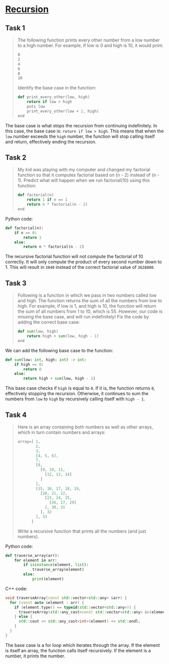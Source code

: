 # [Recursion](https://github.com/d-khan/dslabs/blob/8214da88d1009266cf3a6d4fc51cf19eac19160a/Recursions/Activity.md)

## Task 1

> The following function prints every other number from a low number to a high
> number. For example, if low is 0 and high is 10, it would print:
>
> ```txt
> 0
> 2
> 4
> 6
> 8
> 10
> ```
>
> Identify the base case in the function:
>
> ```python
> def print_every_other(low, high)
>     return if low > high
>     puts low
>     print_every_other(low + 2, high)
> end
> ```

The base case is what stops the recursion from continuing indefinitely. In this
case, the base case is: `return if low > high`. This means that when the `low`
number exceeds the `high` number, the function will stop calling itself and
return, effectively ending the recursion.

## Task 2

> My kid was playing with my computer and changed my factorial function so that
> it computes factorial based on (n - 2) instead of (n - 1). Predict what will
> happen when we run factorial(10) using this function:
>
> ```python
> def factorial(n)
>     return 1 if n == 1
>     return n * factorial(n - 2)
> end
> ```

Python code:

```python
def factorial(n):
    if n == 0:
        return 1
    else:
        return n * factorial(n - 2)
```

The recursive factorial function will not compute the factorial of 10 correctly.
It will only compute the product of every second number down to 1. This will
result in `3840` instead of the correct factorial value of `3628800`.

## Task 3

> Following is a function in which we pass in two numbers called low and high.
> The function returns the sum of all the numbers from low to high. For example,
> if low is 1, and high is 10, the function will return the sum of all numbers
> from 1 to 10, which is 55. However, our code is missing the base case, and
> will run indefinitely! Fix the code by adding the correct base case:
>
> ```python
> def sum(low, high)
>     return high + sum(low, high - 1)
> end
> ```

We can add the following base case to the function:

```python
def sum(low: int, high: int) -> int:
    if high == 0:
        return 0
    else:
        return high + sum(low, high - 1)
```

This base case checks if `high` is equal to `0`. If it is, the function returns
`0`, effectively stopping the recursion. Otherwise, it continues to sum the
numbers from `low` to `high` by recursively calling itself with `high - 1`.

## Task 4

> Here is an array containing both numbers as well as other arrays, which in
> turn contain numbers and arrays:
>
> ```python
> array=[ 1,
>         2,
>         3,
>         [4, 5, 6],
>         7,
>         [8,
>           [9, 10, 11,
>             [12, 13, 14]
>           ]
>         ],
>         [15, 16, 17, 18, 19,
>           [20, 21, 22,
>             [23, 24, 25,
>               [26, 27, 29]
>             ], 30, 31
>           ], 32
>         ], 33
>       ]
> ```
>
> Write a recursive function that prints all the numbers (and just numbers).

Python code:

```python
def traverse_array(arr):
    for element in arr:
        if isinstance(element, list):
            traverse_array(element)
        else:
            print(element)
```

C++ code:

```cpp
void traverseArray(const std::vector<std::any> &arr) {
  for (const auto &element : arr) {
    if (element.type() == typeid(std::vector<std::any>)) {
      traverseArray(std::any_cast<const std::vector<std::any> &>(element));
    } else {
      std::cout << std::any_cast<int>(element) << std::endl;
    }
  }
}
```

The base case is a for loop which iterates through the array. If the element is
itself an array, the function calls itself recursively. If the element is a
number, it prints the number.
